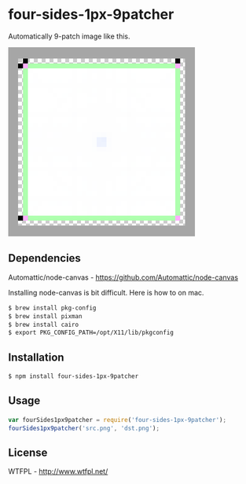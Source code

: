 # four-sides-1px-9patcher
Automatically 9-patch image like this.

![FourSide1px9patch.png](img/FourSide1px9patch.png "FourSide1px9patch.png")


## Dependencies

Automattic/node-canvas - https://github.com/Automattic/node-canvas

Installing node-canvas is bit difficult. Here is how to on mac.

```bash
$ brew install pkg-config
$ brew install pixman
$ brew install cairo
$ export PKG_CONFIG_PATH=/opt/X11/lib/pkgconfig
```

## Installation
```bash
$ npm install four-sides-1px-9patcher
```

## Usage
```javascript
var fourSides1px9patcher = require('four-sides-1px-9patcher');
fourSides1px9patcher('src.png', 'dst.png');
```

## License

WTFPL - http://www.wtfpl.net/